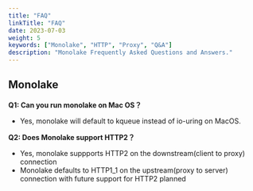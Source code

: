 ```yaml
---
title: "FAQ"
linkTitle: "FAQ"
date: 2023-07-03
weight: 5
keywords: ["Monolake", "HTTP", "Proxy", "Q&A"]
description: "Monolake Frequently Asked Questions and Answers."
---
```


## Monolake 

**Q1: Can you run monolake on Mac OS？**
* Yes, monolake will default to kqueue instead of io-uring on MacOS.

**Q2: Does Monolake support HTTP2？**
* Yes, monolake suppports HTTP2 on the downstream(client to proxy) connection 
* Monolake defaults to HTTP1_1 on the upstream(proxy to server) connection with future support for HTTP2 planned   
